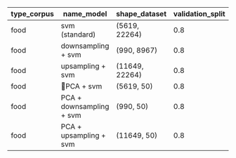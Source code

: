 type_corpus | name_model | shape_dataset | validation_split | num_train_pos | num_train_neu | num_train_neg | num_test_pos | num_test_neu | num_test_neg | num_predict_pos | num_predict_neu | num_predict_neg | accuracy
-- | -- | -- | -- | -- | -- | -- | -- | -- | -- | -- | -- | -- |--
food | svm (standard) | (5619, 22264) | 0.8 | 3251 | 985 | 259 | 838 | 215 | 71 | 1124 | 0 | 0| 0.7456
food | downsampling  + svm | (990, 8967) | 0.8 | 259 | 257 | 276 | 71 | 73 | 54 | 0 | 0 | 198 | 0.2727
food | upsampling + svm | (11649, 22264) | 0.8 | 3236 | 2878 | 3205 | 853 | 722 | 755 | 2288 | 0 | 42 | 0.3828
food | PCA + svm | (5619, 50) | 0.8 | 3251 | 985 | 259 | 838 | 215 | 71 | 1032 | 92 | 0 | 0.7874
food | PCA + downsampling + svm | (990, 50) | 0.8 | 259 | 257 | 276 | 71 | 73 | 54 | 82 | 60 | 56 | 0.5808
food | PCA + upsampling + svm | (11649, 50) | 0.8 | 3236 | 2878 | 3205 | 853 | 722 | 755 | 910 | 594 | 826 | 0.7099